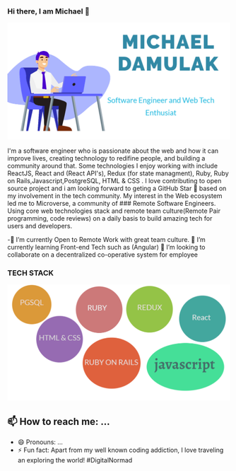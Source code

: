 ### Hi there, I am Michael 👋

![](media.png)

I'm a software engineer who is passionate about the web and how it can improve lives, creating technology to redifine people, and building a community around that. Some technologies I enjoy working with include ReactJS, React and (React API's), Redux (for state managment), Ruby, Ruby on Rails,Javascript,PostgreSQL, HTML & CSS . I love contributing to open source project and i am looking forward to geting a GitHub Star 🌟 based on my involvement in the tech community. My interest in the Web ecosystem led me to Microverse, a community of ### Remote Software Engineers. Using core web technologies stack and remote team culture(Remote Pair programming, code reviews) on a daily basis to build amazing tech for users and developers.



-🔭 I’m currently Open to Remote Work with great team culture.
 🌱 I’m currently learning Front-end Tech such as (Angular)
 👯 I’m looking to collaborate on a decentralized co-operative system for employee
 
### TECH STACK

![](skill.png)


## 📫 How to reach me: ...
- 😄 Pronouns: ...
- ⚡ Fun fact: Apart from my well known coding addiction, I love traveling an exploring the world! #DigitalNormad

